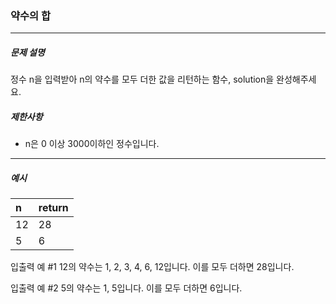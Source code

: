 ### 약수의 합

***

##### 문제 설명

정수 n을 입력받아 n의 약수를 모두 더한 값을 리턴하는 함수, solution을 완성해주세요.

##### 제한사항
 - n은 0 이상 3000이하인 정수입니다.

-----

##### 예시
| n | return |
| :-| :-|
| 12 | 28 |
| 5 | 6 |

입출력 예 #1
12의 약수는 1, 2, 3, 4, 6, 12입니다. 이를 모두 더하면 28입니다.

입출력 예 #2
5의 약수는 1, 5입니다. 이를 모두 더하면 6입니다.
